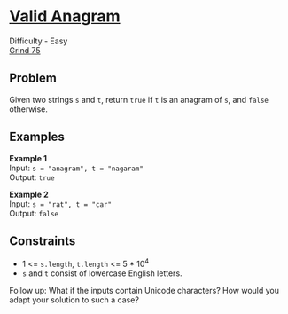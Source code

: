 # [Valid Anagram](https://leetcode.com/problems/valid-anagram/description/)

Difficulty - Easy  
[Grind 75](https://www.techinterviewhandbook.org/grind75/)

## Problem

Given two strings `s` and `t`, return `true` if `t` is an anagram of `s`, and `false` otherwise.

## Examples

**Example 1**  
Input: `s = "anagram", t = "nagaram"`  
Output: `true`

**Example 2**  
Input: `s = "rat", t = "car"`  
Output: `false`

## Constraints

- 1 <= `s.length`, `t.length` <= 5 \* 10<sup>4</sup>
- `s` and `t` consist of lowercase English letters.

Follow up: What if the inputs contain Unicode characters? How would you adapt your solution to such a case?
